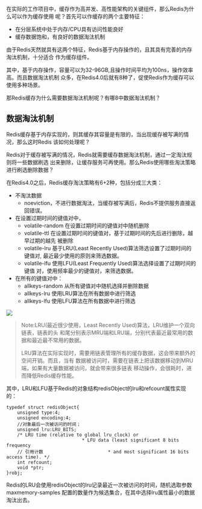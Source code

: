 在实际的工作项目中，缓存作为高并发、高性能架构的关键组件，那么Redis为什么可以作为缓存使用
呢？首先可以作缓存的两个主要特征：
* 在分层系统中处于内存/CPU具有访问性能良好
* 缓存数据饱和，有良好的数据淘汰机制

由于Redis天然就具有这两个特征，Redis基于内存操作的，且其具有完善的内存淘汰机制，十分适合
作为缓存组件。

其中，基于内存操作，容量可以为32-96GB,且操作时间平均为100ns，操作效率高。而且数据淘汰机制
众多，在Redis4.0后就有8种了，促使Redis作为缓存可以使用多种场景。

那Redis缓存为什么需要数据淘汰机制呢？有哪8中数据淘汰机制？

## 数据淘汰机制
Redis缓存基于内存实现的，则其缓存其容量是有限的，当出现缓存被写满的情况，那么这时Redis
该如何处理呢？

Redis对于缓存被写满的情况，Redis就需要缓存数据淘汰机制，通过一定淘汰规则将一些数据刷选
出来删除，让缓存服务可再使用。那么Redis使用哪些淘汰策略进行刷选删除数据？

在Redis4.0之后，Redis缓存淘汰策略有6+2种，包括分成三大类：
* 不淘汰数据
    * noeviction，不进行数据淘汰，当缓存被写满后，Redis不提供服务直接返回错误。
* 在设置过期时间的键值对中，
    * volatile-random 在设置过期时间的键值对中随机删除
    * volatile-ttl 在设置过期时间的键值对，基于过期时间的先后进行删除，越早过期的越先
    被删除
    * volatile-lru 基于LRU(Least Recently Used)算法筛选设置了过期时间的键值对,
    最近最少使用的原则来筛选数据。
    * volatile-lfu 使用LFU(Least Frequently Used)算法选择设置了过期时间的键值
    对，使用频率最少的键值对，来筛选数据。
* 在所有的键值对中：
    * allkeys-random 从所有键值对中随机选择并删除数据
    * allkeys-lru 使用LRU算法在所有数据中进行筛选
    * allkeys-lfu 使用LFU算法在所有数据中进行筛选
    
![](https://segmentfault.com/img/remote/1460000039020628)
> Note:LRU(最近很少使用，Least Recently Used)算法，LRU维护一个双向链表，链表的头
>和尾分别表示MRU端和LRU端，分别代表最近最常用的数据和最近最不常用的数据。
>
>LRU算法在实际实现时，需要用链表管理所有的缓存数据，这会带来额外的空间开销。而且，当有
>数据被访问时，需要在链表上把该数据移动到MRU端，如果有大量数据被访问，就会带来很多链表
>移动操作，会很耗时，进而降低Redis缓存性能。

其中，LRU和LFU基于Redis的对象结构redisObject的lru和refcount属性实现的：
```
typedef struct redisObject{
    unsigned type:4;
    unsigned encoding:4;
    //对象最后一次被访问的时间；
    unsigned lru:LRU_BITS;
    /* LRU time (relative to global lru_clock) or
                            * LFU data (least significant 8 bits frequency
    // 引用计数                        * and most significant 16 bits access time). */
    int refcount;
    void *ptr;
}robj;
```
Redis的LRU会使用redisObject的lru记录最近一次被访问的时间，随机选取参数maxmemory-samples
配置的数量作为候选集合，在其中选择lru属性最小的数据淘汰出去。